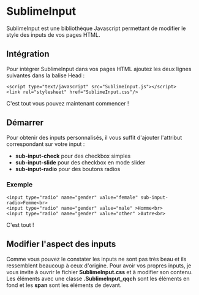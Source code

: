# SublimeInput
SublimeInput est une bibliothèque Javascript permettant de modifier le style des inputs de vos pages HTML.

## Intégration
Pour intégrer SublimeInput dans vos pages HTML ajoutez les deux lignes suivantes dans la balise Head :
```
<script type="text/javascript" src="SublimeInput.js"></script>
<link rel="stylesheet" href="SublimeInput.css"/>
```
C'est tout vous pouvez maintenant commencer !

## Démarrer
Pour obtenir des inputs personnalisés, il vous suffit d'ajouter l'attribut correspondant sur votre input :
* **sub-input-check** pour des checkbox simples
* **sub-input-slide** pour des checkbox en mode slider
* **sub-input-radio** pour des boutons radios

### Exemple
```
<input type="radio" name="gender" value="female" sub-input-radio>Femme<br>
<input type="radio" name="gender" value="male" >Homme<br>
<input type="radio" name="gender" value="other" >Autre<br>
```
C'est tout !

## Modifier l'aspect des inputs
Comme vous pouvez le constater les inputs ne sont pas très beau et ils ressemblent beaucoup à ceux d'origine.
Pour avoir vos propres inputs, je vous invite à ouvrir le fichier **SublimeInput.css** et à modifier son contenu.
Les éléments avec une classe **.SublimeInput_qqch** sont les éléments en fond et les **span** sont les éléments de devant.


